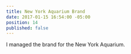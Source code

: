 ```yaml
---
title: New York Aquarium Brand
date: 2017-01-15 16:54:00 -05:00
position: 14
published: false
---
```


I managed the brand for the New York Aquarium.